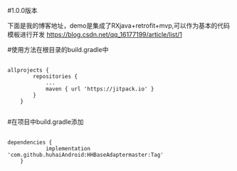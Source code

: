 

#1.0.0版本

下面是我的博客地址，demo是集成了RXjava+retrofit+mvp,可以作为基本的代码模板进行开发
https://blog.csdn.net/qq_16177199/article/list/1


#使用方法在根目录的build.gradle中
<pre>
    <code>
allprojects {
		repositories {
			...
			maven { url 'https://jitpack.io' }
		}
	}
 </code>
</pre>

#在项目中build.gradle添加
<pre>
    <code>
dependencies {
	        implementation 'com.github.huhaiAndroid:HHBaseAdaptermaster:Tag'
	}
 </code>
</pre>
